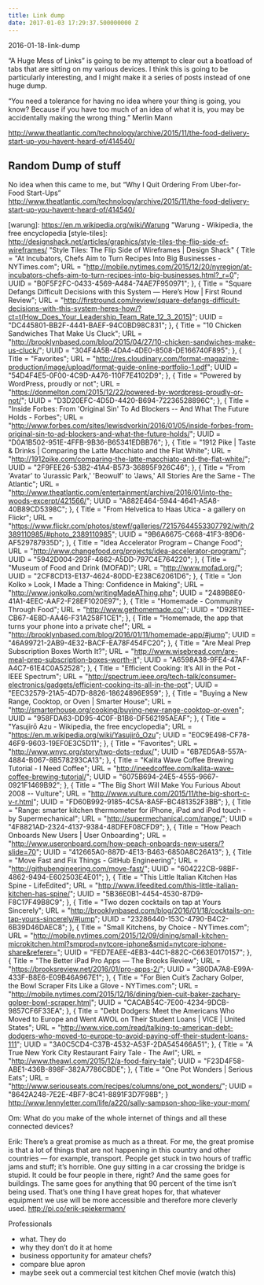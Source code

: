 ```yaml
---
title: Link dump
date: 2017-01-03 17:29:37.500000000 Z
---
```


2016-01-18-link-dump

“A Huge Mess of Links” is going to be my attempt to clear out a boatload of tabs that are sitting on my various devices. I think this is going to be particularly interesting, and I might make it a series of posts instead of one huge dump.

“You need a tolerance for having no idea where your thing is going, you know? Because if you have too much of an idea of what it is, you may be accidentally making the wrong thing.” Merlin Mann

http://www.theatlantic.com/technology/archive/2015/11/the-food-delivery-start-up-you-havent-heard-of/414540/

## Random Dump of stuff

No idea when this came to me, but “Why I Quit Ordering From Uber-for-Food Start-Ups” http://www.theatlantic.com/technology/archive/2015/11/the-food-delivery-start-up-you-havent-heard-of/414540/

[curbed]: http://ny.curbed.com/archives/2015/12/18/inside_the_surprisingly_spacious_model_unit_at_nycs_first_micro_building.php "Inside the Surprisingly Spacious Model Unit at NYC's First Micro Building - Curbed Inside - Curbed NY"
[wisebread]: http://www.wisebread.com/are-meal-prep-subscription-boxes-worth-it "Are Meal Prep Subscription Boxes Worth It?"
[bigoven]: https://www.bigoven.com/recipes/leftover "Use up Leftovers | BigOven"
[maple]: https://maple.com/ "Maple — Delicious Food Delivery"
[thesis]: http://nicbarajas.github.io/sva-ixd-thesis/ "SVA IXD Thesis"
[peoples-supermarket]: http://www.channel4.com/programmes/the-peoples-supermarket/episode-guide "The People's Supermarket - Episode Guide - Channel 4"
[obsession-times-voice]: http://daringfireball.net/2009/03/obsession_times_voice "Daring Fireball: Obsession Times Voice"
[43f-otv]: http://www.43folders.com/2009/03/25/blogs-turbocharged "43f Podcast: John Gruber & Merlin Mann's Blogging Panel at SxSW | 43 Folders"
[capital-new-york]: http://www.capitalnewyork.com/article/media/2014/11/8556546/60-second-interview-choire-sicha-co-founder-awl-network
[warung]: https://en.m.wikipedia.org/wiki/Warung "Warung - Wikipedia, the free encyclopedia
[style-tiles]: http://designshack.net/articles/graphics/style-tiles-the-flip-side-of-wireframes/ "Style Tiles: The Flip Side of Wireframes | Design Shack"
 {	Title = "At Incubators, Chefs Aim to Turn Recipes Into Big Businesses - NYTimes.com";
 	URL = "http://mobile.nytimes.com/2015/12/20/nyregion/at-incubators-chefs-aim-to-turn-recipes-into-big-businesses.html?_r=0";
 	UUID = "B0F5F2FC-0433-4569-A484-74AE7F950971";
 },
 {	Title = "Square Defangs Difficult Decisions with this System — Here’s How | First Round Review";
 	URL = "http://firstround.com/review/square-defangs-difficult-decisions-with-this-system-heres-how/?ct=t(How_Does_Your_Leadership_Team_Rate_12_3_2015)";
 	UUID = "DC445801-BB2F-4441-BAEF-94C0BD98C831";
 },
 {	Title = "10 Chicken Sandwiches That Make Us Cluck";
 	URL = "http://brooklynbased.com/blog/2015/04/27/10-chicken-sandwiches-make-us-cluck/";
 	UUID = "304F4A5B-4DA4-4DE0-8508-DE166740F895";
 },
 {	Title = "Favorites";
 	URL = "http://res.cloudinary.com/format-magazine-production/image/upload/format-guide-online-portfolio-1.pdf";
 	UUID = "54D4F4E5-0F00-4C9D-A476-110F7E4102D9";
 },
 {	Title = "Powered by WordPress, proudly or not";
 	URL = "https://donmelton.com/2015/12/22/powered-by-wordpress-proudly-or-not/";
 	UUID = "D3D20EFC-4D5D-4420-B694-72236528896C";
 },
 {	Title = "Inside Forbes: From 'Original Sin' To Ad Blockers -- And What The Future Holds - Forbes";
 	URL = "http://www.forbes.com/sites/lewisdvorkin/2016/01/05/inside-forbes-from-original-sin-to-ad-blockers-and-what-the-future-holds/";
 	UUID = "D0A1B502-951E-4FFB-9B36-B65341EDBB76";
 },
 {	Title = "1912 Pike | Taste & Drinks | Comparing the Latte Macchiato and the Flat White";
 	URL = "http://1912pike.com/comparing-the-latte-macchiato-and-the-flat-white/";
 	UUID = "2F9FEE26-53B2-41A4-B573-36895F926C46";
 },
 {	Title = "From 'Avatar' to 'Jurassic Park,' 'Beowulf' to 'Jaws,' All Stories Are the Same - The Atlantic";
 	URL = "http://www.theatlantic.com/entertainment/archive/2016/01/into-the-woods-excerpt/421566/";
 	UUID = "A882E464-5944-4641-A5A8-40B89CD5398C";
 },
 {	Title = "From Helvetica to Haas Utica - a gallery on Flickr";
 	URL = "https://www.flickr.com/photos/stewf/galleries/72157644553307792/with/2389110985/#photo_2389110985";
 	UUID = "9B6A6675-C668-41F3-89D6-AF529787935D";
 },
 {	Title = "Idea Accelerator Program – Change Food";
 	URL = "http://www.changefood.org/projects/idea-accelerator-program/";
 	UUID = "5942D004-293F-4662-A5DD-797C4E764220";
 },
 {	Title = "Museum of Food and Drink (MOFAD)";
 	URL = "http://www.mofad.org/";
 	UUID = "2CF8CD13-E137-4624-80DD-E238C62061D6";
 },
 {	Title = "Jon Kolko » Look, I Made a Thing: Confidence in Making";
 	URL = "http://www.jonkolko.com/writingMadeAThing.php";
 	UUID = "2489B8E0-41A1-4EEC-AAF2-F28EF1020E97";
 },
 {	Title = "Homemade - Community Through Food";
 	URL = "http://www.gethomemade.co/";
 	UUID = "D92B11EE-CB67-4E8D-AA46-F31A258F1CE1";
 },
 {	Title = "Homemade, the app that turns your phone into a private chef";
 	URL = "http://brooklynbased.com/blog/2016/01/11/homemade-app/#jump";
 	UUID = "46A99721-2AB9-4E32-BACF-EA78F454FC20";
 },
 {	Title = "Are Meal Prep Subscription Boxes Worth It?";
 	URL = "http://www.wisebread.com/are-meal-prep-subscription-boxes-worth-it";
 	UUID = "A6598A38-9FE4-47AF-A4C7-61E4C0A52528";
 },
 {	Title = "Efficient Cooking: It’s All in the Pot - IEEE Spectrum";
 	URL = "http://spectrum.ieee.org/tech-talk/consumer-electronics/gadgets/efficient-cooking-its-all-in-the-pot";
 	UUID = "EEC32579-21A5-4D7D-8826-18624896E959";
 },
 {	Title = "Buying a New Range, Cooktop, or Oven | Smarter House";
 	URL = "http://smarterhouse.org/cooking/buying-new-range-cooktop-or-oven";
 	UUID = "958FDA63-DD95-4C0F-B1B6-DF562195AEAF";
 },
 {	Title = "Yasujirō Azu - Wikipedia, the free encyclopedia";
 	URL = "https://en.m.wikipedia.org/wiki/Yasujirō_Ozu";
 	UUID = "E0C9E498-CF78-46F9-9603-19EF0E3C5D11";
 },
 {	Title = "Favorites";
 	URL = "http://www.wnyc.org/story/two-dots-redux/";
 	UUID = "6B7ED5A8-557A-4884-B067-8B578293CA13";
 },
 {	Title = "Kalita Wave Coffee Brewing Tutorial - I Need Coffee";
 	URL = "http://ineedcoffee.com/kalita-wave-coffee-brewing-tutorial/";
 	UUID = "6075B694-24E5-4555-9667-0921F1469B92";
 },
 {	Title = "The Big Short Will Make You Furious About 2008 -- Vulture";
 	URL = "http://www.vulture.com/2015/11/the-big-short-c-v-r.html";
 	UUID = "FD60B992-9185-4C5A-8A5F-BC481352F3BB";
 },
 {	Title = "Range: smarter kitchen thermometer for iPhone, iPad and iPod touch - by Supermechanical";
 	URL = "http://supermechanical.com/range/";
 	UUID = "4F8821AD-2324-4137-9384-48DFEF08CFD9";
 },
 {	Title = "How Peach Onboards New Users | User Onboarding";
 	URL = "http://www.useronboard.com/how-peach-onboards-new-users/?slide=70";
 	UUID = "412665A0-887D-4E13-B463-6850A8C26A13";
 },
 {	Title = "Move Fast and Fix Things - GitHub Engineering";
 	URL = "http://githubengineering.com/move-fast/";
 	UUID = "604222CB-98BF-4862-9494-E602503E4E01";
 },
 {	Title = "This Little Italian Kitchen Has Spine - LifeEdited";
 	URL = "http://www.lifeedited.com/this-little-italian-kitchen-has-spine/";
 	UUID = "5B36E0B1-4454-4530-87D9-F8C17F49B8C9";
 },
 {	Title = "Two dozen cocktails on tap at Yours Sincerely";
 	URL = "http://brooklynbased.com/blog/2016/01/18/cocktails-on-tap-yours-sincerely/#jump";
 	UUID = "23286440-153C-4790-B4C2-6B39D46DAEC8";
 },
 {	Title = "Small Kitchens, by Choice - NYTimes.com";
 	URL = "http://mobile.nytimes.com/2015/12/09/dining/small-kitchen-microkitchen.html?smprod=nytcore-iphone&smid=nytcore-iphone-share&referer=";
 	UUID = "FED7EAEE-4EB3-44C1-882C-C663E0170157";
 },
 {	Title = "The Better iPad Pro Apps — The Brooks Review";
 	URL = "https://brooksreview.net/2016/01/pro-apps-2/";
 	UUID = "380DA7A8-E99A-433F-B8E6-E09B46A967E1";
 },
 {	Title = "For Bien Cuit’s Zachary Golper, the Bowl Scraper Fits Like a Glove - NYTimes.com";
 	URL = "http://mobile.nytimes.com/2015/12/16/dining/bien-cuit-baker-zachary-golper-bowl-scraper.html";
 	UUID = "CACAB54C-7E00-4234-9DCB-9857CF6F33EA";
 },
 {	Title = "Debt Dodgers: Meet the Americans Who Moved to Europe and Went AWOL on Their Student Loans | VICE | United States";
 	URL = "http://www.vice.com/read/talking-to-american-debt-dodgers-who-moved-to-europe-to-avoid-paying-off-their-student-loans-111";
 	UUID = "3A0C5CD4-C37B-4532-A53F-2DA545466A51";
 },
 {	Title = "A True New York City Restaurant Fairy Tale - The Awl";
 	URL = "http://www.theawl.com/2015/12/a-food-fairy-tale";
 	UUID = "F23D4F58-ABE1-436B-898F-382A7786CBDE";
 },
 {	Title = "One Pot Wonders | Serious Eats";
 	URL = "http://www.seriouseats.com/recipes/columns/one_pot_wonders/";
 	UUID = "8642A248-7E2E-4BF7-8C41-8891F3D7F98B";
 }
 http://www.lennyletter.com/life/a220/sally-sampson-shop-like-your-mom/
 
 Om: What do you make of the whole internet of things and all these connected devices?

Erik: There’s a great promise as much as a threat. For me, the great promise is that a lot of things that are not happening in this country and other countries — for example, transport. People get stuck in two hours of traffic jams and stuff; it’s horrible. One guy sitting in a car crossing the bridge is stupid. It could be four people in there, right? And the same goes for buildings. The same goes for anything that 90 percent of the time isn’t being used. That’s one thing I have great hopes for, that whatever equipment we use will be more accessible and therefore more cleverly used.
http://pi.co/erik-spiekermann/


Professionals
- what. They do
- why they don’t do it at home
- business opportunity for amateur chefs?
- compare blue apron
- maybe seek out a commercial test kitchen
Chef movie (watch this)